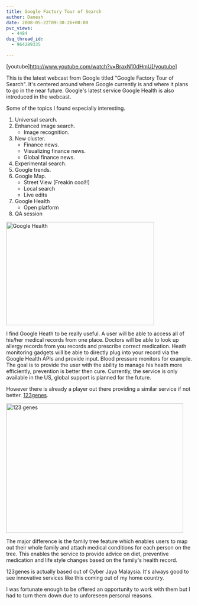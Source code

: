 ```yaml
---
title: Google Factory Tour of Search
author: Danesh
date: 2008-05-22T09:30:26+00:00
pvc_views:
  - 4484
dsq_thread_id:
  - 964289335

---
```

[youtube]http://www.youtube.com/watch?v=BraxN10dHmU[/youtube]

This is the latest webcast from Google titled "Google Factory Tour of Search". It's centered around where Google currently is and where it plans to go in the near future. Google's latest service Google Health is also introduced in the webcast.

Some of the topics I found especially interesting.

  1. Universal search.
  2. Enhanced image search. 
      * Image recognition.
  3. New cluster. 
      * Finance news.
      * Visualizing finance news.
      * Global finance news.
  4. Experimental search.
  5. Google trends.
  6. Google Map. 
      * Street View (Freakin cool!!)
      * Local search
      * Live edits
  7. Google Health 
      * Open platform
  8. QA session

<!--more-->

[<img loading="lazy" class="alignnone size-full wp-image-579" title="Google Health" src="/wp-content/uploads/2008/05/health_screenshot1.gif" alt="Google Health" width="400" height="280" />][1]

I find Google Heath to be really useful. A user will be able to access all of his/her medical records from one place. Doctors will be able to look up allergy records from you records and prescribe correct medication. Heath monitoring gadgets will be able to directly plug into your record via the Google Health APIs and provide input. Blood pressure monitors for example. The goal is to provide the user with the ability to manage his heath more efficiently, prevention is better then cure. Currently, the service is only available in the US, global support is planned for the future.

However there is already a player out there providing a similar service if not better. [123genes][2].

[<img loading="lazy" class="alignnone size-full wp-image-580" title="123 genes" src="/wp-content/uploads/2008/05/123genes.png" alt="123 genes" width="479" height="351" />][3]

The major difference is the family tree feature which enables users to map out their whole family and attach medical conditions for each person on the tree. This enables the service to provide advice on diet, preventive medication and life style changes based on the family's health record.

123genes is actually based out of Cyber Jaya Malaysia. It's always good to see innovative services like this coming out of my home country.

I was fortunate enough to be offered an opportunity to work with them but I had to turn them down due to unforeseen personal reasons.

 [1]: /wp-content/uploads/2008/05/health_screenshot1.gif
 [2]: http://www.123genes.com
 [3]: /wp-content/uploads/2008/05/123genes.png